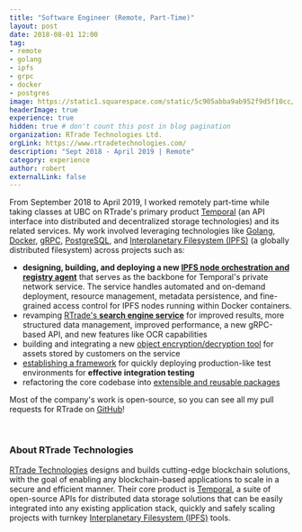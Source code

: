 ```yaml
---
title: "Software Engineer (Remote, Part-Time)"
layout: post
date: 2018-08-01 12:00
tag:
- remote
- golang
- ipfs
- grpc
- docker
- postgres
image: https://static1.squarespace.com/static/5c905abba9ab952f9d5f10cc/t/5c999caf86222e0001c7b6c4/1554999397417
headerImage: true
experience: true
hidden: true # don't count this post in blog pagination
organization: RTrade Technologies Ltd.
orgLink: https://www.rtradetechnologies.com/
description: "Sept 2018 - April 2019 | Remote"
category: experience
author: robert
externalLink: false
---
```


From September 2018 to April 2019, I worked remotely part-time while taking classes
at UBC on RTrade's primary product [Temporal](https://temporal.cloud/) (an API
interface into distributed and decentralized storage technologies) and its related services.
My work involved leveraging technologies like [Golang](https://golang.org/),
[Docker](https://www.docker.com/), [gRPC](https://grpc.io/),
[PostgreSQL](https://www.postgresql.org/), and [Interplanetary Filesystem (IPFS)](https://ipfs.io/)
(a globally distributed filesystem) across projects such as:

* **designing, building, and deploying a new [IPFS node orchestration and registry agent](https://github.com/RTradeLtd/Nexus)**
  that serves as the backbone for Temporal's private network service. The service
  handles automated and on-demand deployment, resource management, metadata persistence,
  and fine-grained access control for IPFS nodes running within Docker containers.
* revamping [RTrade's **search engine service**](https://github.com/RTradeLtd/Lens)
  for improved results, more structured data management, improved performance,
  a new gRPC-based API, and new features like OCR capabilities
* building and integrating a new [object encryption/decryption tool](https://github.com/RTradeLtd/crypto)
  for assets stored by customers on the service 
* [establishing a framework](https://github.com/RTradeLtd/testenv) for quickly
  deploying production-like test environments for **effective integration testing**
* refactoring the core codebase into [extensible and reusable packages](https://github.com/search?q=topic%3Atemporal+org%3ARTradeLtd+fork%3Atrue)

Most of the company's work is open-source, so you can see all my pull requests
for RTrade on [GitHub](https://github.com/search?o=asc&q=author%3Abobheadxi+is%3Amerged+org%3ARTradeLtd&s=created&type=Issues)!

<br />

### About RTrade Technologies

[RTrade Technologies](https://www.rtradetechnologies.com/) designs and builds
cutting-edge blockchain solutions, with the goal of enabling any blockchain-based
applications to scale in a secure and efficient manner. Their core product is
[Temporal](https://play.temporal.cloud/), a suite of open-source APIs for
distributed data storage solutions that can be easily integrated into any
existing application stack, quickly and safely scaling projects with turnkey
[Interplanetary Filesystem (IPFS)](https://ipfs.io/) tools.
